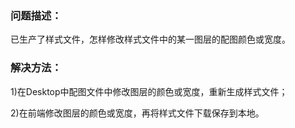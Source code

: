 ### 问题描述： ###

已生产了样式文件，怎样修改样式文件中的某一图层的配图颜色或宽度。


### 解决方法： ###  
1)在Desktop中配图文件中修改图层的颜色或宽度，重新生成样式文件；

2)在前端修改图层的颜色或宽度，再将样式文件下载保存到本地。


